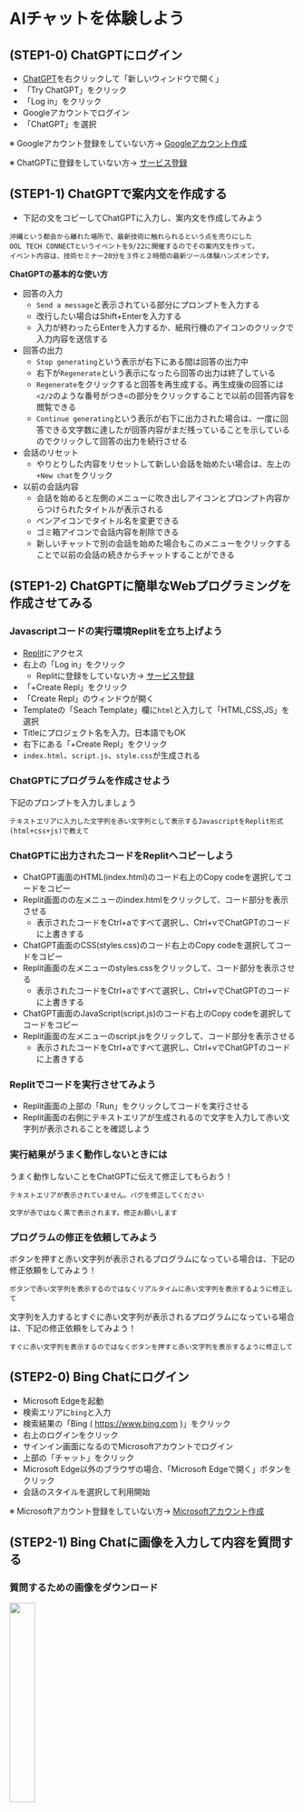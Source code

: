 # AIチャットを体験しよう

## (STEP1-0) ChatGPTにログイン

- [ChatGPT](https://openai.com/blog/chatgpt)を右クリックして「新しいウィンドウで開く」
- 「Try ChatGPT」をクリック
- 「Log in」をクリック
- Googleアカウントでログイン
- 「ChatGPT」を選択

※ Googleアカウント登録をしていない方→ [Googleアカウント作成](../Preparation/GoogleAccount.md)

※ ChatGPTに登録をしていない方→ [サービス登録](../Preparation/ServiceSignUp.md)

## (STEP1-1) ChatGPTで案内文を作成する

- 下記の文をコピーしてChatGPTに入力し、案内文を作成してみよう

```
沖縄という都会から離れた場所で、最新技術に触れられるという点を売りにした
OOL TECH CONNECTというイベントを9/22に開催するのでその案内文を作って。
イベント内容は、技術セミナー20分を３件と２時間の最新ツール体験ハンズオンです。
```

**ChatGPTの基本的な使い方**

- 回答の入力
  - `Send a message`と表示されている部分にプロンプトを入力する
  - 改行したい場合はShift+Enterを入力する
  - 入力が終わったらEnterを入力するか、紙飛行機のアイコンのクリックで入力内容を送信する
- 回答の出力
  - `Stop generating`という表示が右下にある間は回答の出力中
  - 右下が`Regenerate`という表示になったら回答の出力は終了している
  - `Regenerate`をクリックすると回答を再生成する。再生成後の回答には`<2/2`のような番号がつき`<`の部分をクリックすることで以前の回答内容を閲覧できる
  - `Continue generating`という表示が右下に出力された場合は、一度に回答できる文字数に達したが回答内容がまだ残っていることを示しているのでクリックして回答の出力を続行させる
- 会話のリセット
  - やりとりした内容をリセットして新しい会話を始めたい場合は、左上の`+New chat`をクリック
- 以前の会話内容
  - 会話を始めると左側のメニューに吹き出しアイコンとプロンプト内容からつけられたタイトルが表示される
  - ペンアイコンでタイトル名を変更できる
  - ゴミ箱アイコンで会話内容を削除できる
  - 新しいチャットで別の会話を始めた場合もこのメニューをクリックすることで以前の会話の続きからチャットすることができる

## (STEP1-2) ChatGPTに簡単なWebプログラミングを作成させてみる

### Javascriptコードの実行環境Replitを立ち上げよう

- [Replit](https://replit.com/)にアクセス
- 右上の「Log in」をクリック
  - Replitに登録をしていない方→ [サービス登録](../Preparation/ServiceSignUp.md)
- 「+Create Repl」をクリック
- 「Create Repl」のウィンドウが開く
- Templateの「Seach Template」欄に`html`と入力して「HTML,CSS,JS」を選択
- Titleにプロジェクト名を入力。日本語でもOK
- 右下にある「+Create Repl」をクリック
- `index.html`、`script.js`、`style.css`が生成される

### ChatGPTにプログラムを作成させよう

下記のプロンプトを入力しましょう

```
テキストエリアに入力した文字列を赤い文字列として表示するJavascriptをReplit形式(html+css+js)で教えて
```

### ChatGPTに出力されたコードをReplitへコピーしよう

- ChatGPT画面のHTML(index.html)のコード右上のCopy codeを選択してコードをコピー
- Replit画面のの左メニューのindex.htmlをクリックして、コード部分を表示させる
  - 表示されたコードをCtrl+aですべて選択し、Ctrl+vでChatGPTのコードに上書きする
- ChatGPT画面のCSS(styles.css)のコード右上のCopy codeを選択してコードをコピー
- Replit画面の左メニューのstyles.cssをクリックして、コード部分を表示させる
  - 表示されたコードをCtrl+aですべて選択し、Ctrl+vでChatGPTのコードに上書きする
- ChatGPT画面のJavaScript(script.js)のコード右上のCopy codeを選択してコードをコピー
- Replit画面の左メニューのscript.jsをクリックして、コード部分を表示させる
  - 表示されたコードをCtrl+aですべて選択し、Ctrl+vでChatGPTのコードに上書きする

### Replitでコードを実行させてみよう

- Replit画面の上部の「Run」をクリックしてコードを実行させる
- Replit画面の右側にテキストエリアが生成されるので文字を入力して赤い文字列が表示されることを確認しよう

### 実行結果がうまく動作しないときには

うまく動作しないことをChatGPTに伝えて修正してもらおう！

```
テキストエリアが表示されていません。バグを修正してください
```

```
文字が赤ではなく黒で表示されます。修正お願いします
```

### プログラムの修正を依頼してみよう

ボタンを押すと赤い文字列が表示されるプログラムになっている場合は、下記の修正依頼をしてみよう！

```
ボタンで赤い文字列を表示するのではなくリアルタイムに赤い文字列を表示するように修正して
```

文字列を入力するとすぐに赤い文字列が表示されるプログラムになっている場合は、下記の修正依頼をしてみよう！

```
すぐに赤い文字列を表示するのではなくボタンを押すと赤い文字列を表示するように修正して
```

## (STEP2-0) Bing Chatにログイン

- Microsoft Edgeを起動
- 検索エリアに`bing`と入力
- 検索結果の「Bing ( https://www.bing.com )」をクリック
- 右上のログインをクリック
- サインイン画面になるのでMicrosoftアカウントでログイン
- 上部の「チャット」をクリック
- Microsoft Edge以外のブラウザの場合、「Microsoft Edgeで開く」ボタンをクリック
- 会話のスタイルを選択して利用開始

※ Microsoftアカウント登録をしていない方→ [Microsoftアカウント作成](../Preparation/MSAccount.md)

## (STEP2-1) Bing Chatに画像を入力して内容を質問する

### 質問するための画像をダウンロード

[<img src="cable.jpg" width="30%">](cable.jpg)

- 上のケーブル画像を右クリックして「名前を付けて画像を保存」を選択してダウンロードしておく

### Bing Chatに画像をアップロード

- 下記のいずれかの方法でBing Chatへケーブル画像をアップロードする
  - プロンプト入力欄へ画像をドラッグ＆ドロップ
  - プロンプト入力欄のカメラアイコンをクリックして「このデバイスからアップロード」を選択し、ケーブル画像をアップロード

### 画像について質問する

さらに下記のプロンプトを入力しよう

```
この画像に写っているのは何？
```

**Bing Chatの基本的な使い方**

- 回答の入力
  - `何でも聞いてください`と表示されている部分にプロンプトを入力する
  - 改行したい場合はShift+Enterを入力する
  - 入力が終わったらEnterを入力するか、紙飛行機のアイコンのクリックで入力内容を送信する
- 回答の出力
  - `■応答を停止して`という表示が右下にある間は回答の出力中
  - `■応答を停止して`が表示されなくなり、追加の質問候補が表示される状態になったら、回答の出力は終了している
- 会話のリセット
  - やりとりした内容をリセットして新しい会話を始めたい場合は、プロンプト欄の左にあるほうきアイコン`新しいトピック`をクリック
- 以前の会話内容
  - 会話を始めると左側のメニューに吹き出しアイコンとプロンプト内容からつけられたタイトルが表示される
  - ペンアイコンでタイトル名を変更できる
  - ゴミ箱アイコンで会話内容を削除できる
  - 新しいトピックで別の会話を始めた場合もこのメニューをクリックすることで以前の会話の続きからチャットすることができる

## (STEP3) いろいろ試してみよう

以下の項目から興味があるものを試してみましょう

### (3-1) ChatGPTに相談してみよう

相談のサンプルプロンプト

```
冷蔵庫の中にじゃがいも、卵、豆腐が残っています。いい晩御飯のメニューはありますか？
```

```
夏バテ気味でスタミナがつく昼食を食べたいです。外食で1000円くらいの予算だとするとおすすめは何になりますか？
```

### (3-2) ChatGPTで物語を作成してみよう

物語作成のサンプルプロンプト

```
浦島太郎の物語をなろう小説風にアレンジして
```

```
カレーの作り方を時代小説風に教えて
```

### (3-3) ChatGPTで比較・分析をしてみよう

最新情報が不要な事項について比較・分析をしてみましょう

比較・分析のサンプルプロンプト

```
きのこの山とたけのこの里の比較を表形式で作成して
```

### (3-4) ChatGPTで翻訳・要約してみよう

- [CNN news](https://edition.cnn.com/)にアクセスして英文記事を開く
- 下記のプロンプトの`###`の下に英文記事の内容をコピペしてEnter


```
以下の文を日本語で400文字以内に要約して
###

```

※ 改行は「Shift+Enter」で入力します。


### (3-5) ChatGPTで○×ゲームをプログラミングしよう

#### Javascriptコードの実行環境Replitを立ち上げよう

- [Replit](https://replit.com/)にアクセス
- 「+Create Repl」をクリック
- 「Create Repl」のウィンドウが開く
- Templateの「Seach Template」欄に`html`と入力して「HTML,CSS,JS」を選択
- Titleにプロジェクト名を入力。日本語でもOK
- 右下にある「+Create Repl」をクリック
- `index.html`、`script.js`、`style.css`が生成される

#### ChatGPTにプログラムを作成させよう

下記のプロンプトを入力しましょう

```
○×ゲームのjavascriptをreplit形式(html+css+js)で教えて
```

#### ChatGPTに出力されたコードをReplitへコピーしよう

- ChatGPT画面のHTML(index.html)のコード右上のCopy codeを選択してコードをコピー
- Replit画面の左メニューのindex.htmlをクリックして、コード部分を表示させる
  - 表示されたコードをCtrl+aですべて選択し、Ctrl+vでChatGPTのコードに上書きする
- ChatGPT画面のCSS(styles.css)のコード右上のCopy codeを選択してコードをコピー
- Replit画面の左メニューのstyles.cssをクリックして、コード部分を表示させる
  - 表示されたコードをCtrl+aですべて選択し、Ctrl+vでChatGPTのコードに上書きする
- ChatGPT画面のJavaScript(script.js)のコード右上のCopy codeを選択してコードをコピー
- Replit画面の左メニューのscript.jsをクリックして、コード部分を表示させる
  - 表示されたコードをCtrl+aですべて選択し、Ctrl+vでChatGPTのコードに上書きする

#### Replitでコードを実行させてみよう

- 上部の「Run」をクリックするとコードが実行される

#### プログラムの修正を依頼してみよう

このゲームはいろいろ不具合がでてくるので修正してほしい内容をプロンプトに入力する

- 動作しない → `Runを押しても動作しません。修正してください`
- ○が置けない → `○を置くことができません。修正してください`
- マスが3x3で表示されていない → `縦3、横3になっていません。修正してください`
- ○が3つ並んでも勝利判定されない → `○が3つ並んでも勝利になりません。修正してください`
- 相手の手番をコンピューターに打たせたい → `相手の手番をコンピューターが打つように修正して`

### (3-6) Bing ChatでURLを指定して翻訳・要約をしてもらう

**英語のwikipedia記事を日本語にして要約**

サンプルプロンプト

```
https://en.wikipedia.org/wiki/Transformer_(machine_learning_model)
の内容を日本語で要約して
```

**CNN記事を日本語にして要約**

- [CNN news](https://edition.cnn.com/)にアクセスして英文記事を開く
- 英文記事のURLをコピー
- `このサイトを日本語で要約して。`とプロンプトで入力後、コピーした内容をペースト

### (3-7) Bing Chatに観光案内してもらう

サンプルプロンプト

```
沖縄の国際通りでお土産を買うのにおすすめの店を5つほど教えて
```

```
沖縄で那覇市から日帰り観光できるスポットを5つ挙げて、所要時間・料金などを比較した表形式にしてください
```

### (3-8) Bing ChatにWebページ用コードを作成してもらおう

#### Webページ画像をダウンロード

[<img src="webpage.png" width="30%">](webpage.png)

- 上のWebページ画像を右クリックして「名前を付けて画像を保存」を選択してダウンロードしておく

#### Bing Chatに画像をアップロード

- Bing Chatで「新しいトピック」をクリックし、新しい会話を開始
- 会話のスタイルを「より創造的に」に変更 (他の会話スタイルだとコードを生成してくれない場合が多いため)
- 下記のいずれかの方法でBing ChatへWebページ画像をアップロードする
  - プロンプト入力欄へ画像をドラッグ＆ドロップ
  - プロンプト入力欄のカメラアイコンをクリックして「このデバイスからアップロード」を選択し、Webページ画像をアップロード

#### 画像のレイアウトのWebページ作成を依頼する

さらに下記のプロンプトを入力しよう

```
この画像のレイアウトになるようにindex.htmlを作成してください
```

※ 現時点では日本語の内容や画面の背景色は正しく認識してくれないようです。

#### Replitの立ち上げ

- [Replit](https://replit.com/)にアクセス
- 「+Create Repl」をクリック
- 「Create Repl」のウィンドウが開く
- Templateの「Seach Template」欄に`html`と入力して「HTML,CSS,JS」を選択
- Titleにプロジェクト名を入力。日本語でもOK
- 右下にある「+Create Repl」をクリック
- `index.html`、`script.js`、`style.css`が生成される

#### Bing Chatが出力したコードをReplitへコピーしよう

- Bing Chat画面のHTML(index.html)のコード右上のCopy codeを選択してコードをコピー
- Replit画面の左メニューのindex.htmlをクリックして、コード部分を表示させる
  - 表示されたコードをCtrl+aですべて選択し、Ctrl+vでChatGPTのコードに上書きする
- Bing Chat画面のCSS(styles.css)のコード右上のCopy codeを選択してコードをコピー
- Replit画面の左メニューのstyles.cssをクリックして、コード部分を表示させる
  - 表示されたコードをCtrl+aですべて選択し、Ctrl+vでChatGPTのコードに上書きする

#### ReplitでWebページを表示させよう

- Replit画面上部の「Run」をクリックすると右エリアにWebページが表示される

#### Webデザインの修正を依頼してみよう

- リンクが縦でなく横に並んでいたりしたら、`リンクは縦に並べてください`のように修正を指示して、修正されたコードをReplitに貼って表示させてみよう

